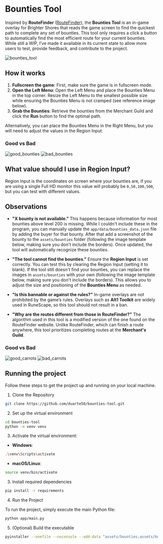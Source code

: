 # Bounties Tool

Inspired by **RouteFinder** ([RouteFinder](https://brighter-shores-routefinder.com/)), the **Bounties Tool** is an in-game overlay for Brighter Shores that reads the game screen to find the quickest path to complete any set of bounties. This tool only requires a click a button to automatically find the most efficient route for your current bounties. While still a WIP, I’ve made it available in its current state to allow more users to test, provide feedback, and contribute to the project.

![bounties_tool](https://github.com/user-attachments/assets/d558e658-cfe4-4978-9531-cf9b3b9bd021)


## How it works

1. **Fullscreen the game**: First, make sure the game is in fullscreen mode.
2. **Open the Left Menu**: Open the Left Menu and place the Bounties Menu in the top corner. Resize the Left Menu to the smallest possible size while ensuring the Bounties Menu is not cramped (see reference image below).
3. **Grab the Bounties**: Retrieve the bounties from the Merchant Guild and click the **Run** button to find the optimal path.

Alternatively, you can place the Bounties Menu in the Right Menu, but you will need to adjust the values in the Region Input.

### Good vs Bad

![good_bounties](https://github.com/user-attachments/assets/53d77f4b-10b3-4eef-bae9-9827ba6c8131)
![bad_bounties](https://github.com/user-attachments/assets/af90e8ed-01cb-4cec-9892-b2203dbd1838)



## What value should I use in Region Input?

Region Input is the coordinates on screen where your bounties are, if you are using a single Full HD monitor this value will probably be ```0,50,100,500```, but you can test with different values.

## Observations

- **"X bounty is not available."**
  This happens because information for most bounties above level 200 is missing. While I couldn't include these in the program, you can manually update the `app/data/bounties_data.json` file by adding the buyer for that bounty. After that add a screenshot of the bounty to the `assets/bounties` folder (following the image template below, making sure you don't include the borders). Once updated, the tool will automatically recognize these bounties.

- **"The tool cannot find the bounties."**
  Ensure the **Region Input** is set correctly. You can test this by clearing the Region Input (setting it to blank). If the tool still doesn't find your bounties, you can replace the images in `assets/bounties` with your own (following the image template below, making sure you don't include the borders). This allows you to adjust the size and positioning of the **Bounties Menu** as needed.

- **"Is this bannable or against the rules?"**
  In-game overlays are not prohibited by the game’s rules. Overlays such as **Alt1 Toolkit** are widely used in RuneScape, so this tool should not result in a ban.

- **"Why are the routes different from those in RouteFinder?"**
  The algorithm used in this tool is a modified version of the one found on the RouteFinder website. Unlike RouteFinder, which can finish a route anywhere, this tool prioritizes completing routes at the **Merchant's Guild**.

### Good vs Bad

![good_carrots](https://github.com/user-attachments/assets/13154e25-ce43-4ee4-b0f2-98e2352094ef)
![bad_carrots](https://github.com/user-attachments/assets/18b9609e-faf8-4db6-b000-e696474c58aa)



## Running the project

Follow these steps to get the project up and running on your local machine.

1. Clone the Repository

```bash
git clone https://github.com/duarte50/bounties-tool.git
```

2. Set up the virtual environment

```bash
cd bounties-tool
python -m venv venv
```

3. Activate the virtual environment:

- **Windows**:

```bash
.\venv\Scripts\activate
```

- **macOS/Linux**:

```bash
source venv/bin/activate
```

3. Install required dependencies

```bash
pip install -r requirements
```

4. Run the Project

To run the project, simply execute the main Python file:

```bash
python app/main.py
```

5. (Optional) Build the executable

```bash
pyinstaller --onefile --noconsole --add-data "assets/bounties;assets/bounties" --add-data "app/data;app/data" app/main.py
```

